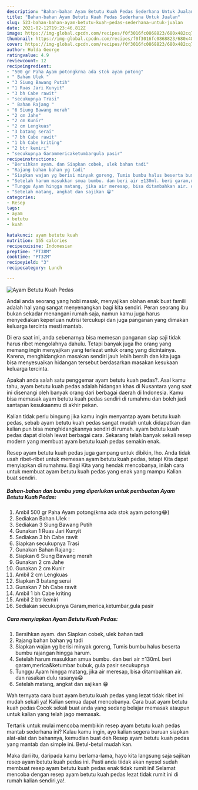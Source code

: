 ```yaml
---
description: "Bahan-bahan Ayam Betutu Kuah Pedas Sederhana Untuk Jualan"
title: "Bahan-bahan Ayam Betutu Kuah Pedas Sederhana Untuk Jualan"
slug: 523-bahan-bahan-ayam-betutu-kuah-pedas-sederhana-untuk-jualan
date: 2021-02-12T19:23:46.812Z
image: https://img-global.cpcdn.com/recipes/f0f3016fc0868823/680x482cq70/ayam-betutu-kuah-pedas-foto-resep-utama.jpg
thumbnail: https://img-global.cpcdn.com/recipes/f0f3016fc0868823/680x482cq70/ayam-betutu-kuah-pedas-foto-resep-utama.jpg
cover: https://img-global.cpcdn.com/recipes/f0f3016fc0868823/680x482cq70/ayam-betutu-kuah-pedas-foto-resep-utama.jpg
author: Hulda George
ratingvalue: 4.9
reviewcount: 12
recipeingredient:
- "500 gr Paha Ayam potongkrna ada stok ayam potong"
- " Bahan Ulek "
- "3 Siung Bawang Putih"
- "1 Ruas Jari Kunyit"
- "3 bh Cabe rawit"
- "secukupnya Trasi"
- " Bahan Rajang "
- "6 Siung Bawang merah"
- "2 cm Jahe"
- "2 cm Kunir"
- "2 cm Lengkuas"
- "3 batang serai"
- "7 bh Cabe rawit"
- "1 bh Cabe kriting"
- "2 btr kemiri"
- "secukupnya Garammericaketumbargula pasir"
recipeinstructions:
- "Bersihkan ayam. dan Siapkan cobek, ulek bahan tadi"
- "Rajang bahan bahan yg tadi"
- "Siapkan wajan yg berisi minyak goreng, Tumis bumbu halus beserta bumbu rajangan hingga harum."
- "Setelah harum masukkan smua bumbu. dan beri air ±130ml. beri garam,merica&amp;ketumbar bubuk, gula pasir secukupnya"
- "Tunggu Ayam hingga matang, jika air meresap, bisa ditambahkan air. dan rasakan dulu rasanya😁"
- "Setelah matang, angkat dan sajikan 😁"
categories:
- Resep
tags:
- ayam
- betutu
- kuah

katakunci: ayam betutu kuah 
nutrition: 155 calories
recipecuisine: Indonesian
preptime: "PT38M"
cooktime: "PT32M"
recipeyield: "3"
recipecategory: Lunch

---
```



![Ayam Betutu Kuah Pedas](https://img-global.cpcdn.com/recipes/f0f3016fc0868823/680x482cq70/ayam-betutu-kuah-pedas-foto-resep-utama.jpg)

Andai anda seorang yang hobi masak, menyajikan olahan enak buat famili adalah hal yang sangat menyenangkan bagi kita sendiri. Peran seorang ibu bukan sekadar menangani rumah saja, namun kamu juga harus menyediakan keperluan nutrisi tercukupi dan juga panganan yang dimakan keluarga tercinta mesti mantab.

Di era  saat ini, anda sebenarnya bisa memesan panganan siap saji tidak harus ribet mengolahnya dahulu. Tetapi banyak juga lho orang yang memang ingin menyajikan yang terlezat untuk orang yang dicintainya. Karena, menghidangkan masakan sendiri jauh lebih bersih dan kita juga bisa menyesuaikan hidangan tersebut berdasarkan masakan kesukaan keluarga tercinta. 



Apakah anda salah satu penggemar ayam betutu kuah pedas?. Asal kamu tahu, ayam betutu kuah pedas adalah hidangan khas di Nusantara yang saat ini disenangi oleh banyak orang dari berbagai daerah di Indonesia. Kamu bisa memasak ayam betutu kuah pedas sendiri di rumahmu dan boleh jadi santapan kesukaanmu di akhir pekan.

Kalian tidak perlu bingung jika kamu ingin menyantap ayam betutu kuah pedas, sebab ayam betutu kuah pedas sangat mudah untuk didapatkan dan kalian pun bisa menghidangkannya sendiri di rumah. ayam betutu kuah pedas dapat diolah lewat berbagai cara. Sekarang telah banyak sekali resep modern yang membuat ayam betutu kuah pedas semakin enak.

Resep ayam betutu kuah pedas juga gampang untuk dibikin, lho. Anda tidak usah ribet-ribet untuk memesan ayam betutu kuah pedas, tetapi Kita dapat menyiapkan di rumahmu. Bagi Kita yang hendak mencobanya, inilah cara untuk membuat ayam betutu kuah pedas yang enak yang mampu Kalian buat sendiri.

<!--inarticleads1-->

##### Bahan-bahan dan bumbu yang diperlukan untuk pembuatan Ayam Betutu Kuah Pedas:

1. Ambil 500 gr Paha Ayam potong(krna ada stok ayam potong😂)
1. Sediakan  Bahan Ulek :
1. Sediakan 3 Siung Bawang Putih
1. Gunakan 1 Ruas Jari Kunyit
1. Sediakan 3 bh Cabe rawit
1. Siapkan secukupnya Trasi
1. Gunakan  Bahan Rajang :
1. Siapkan 6 Siung Bawang merah
1. Gunakan 2 cm Jahe
1. Gunakan 2 cm Kunir
1. Ambil 2 cm Lengkuas
1. Siapkan 3 batang serai
1. Gunakan 7 bh Cabe rawit
1. Ambil 1 bh Cabe kriting
1. Ambil 2 btr kemiri
1. Sediakan secukupnya Garam,merica,ketumbar,gula pasir




<!--inarticleads2-->

##### Cara menyiapkan Ayam Betutu Kuah Pedas:

1. Bersihkan ayam. dan Siapkan cobek, ulek bahan tadi
1. Rajang bahan bahan yg tadi
1. Siapkan wajan yg berisi minyak goreng, Tumis bumbu halus beserta bumbu rajangan hingga harum.
1. Setelah harum masukkan smua bumbu. dan beri air ±130ml. beri garam,merica&amp;ketumbar bubuk, gula pasir secukupnya
1. Tunggu Ayam hingga matang, jika air meresap, bisa ditambahkan air. dan rasakan dulu rasanya😁
1. Setelah matang, angkat dan sajikan 😁




Wah ternyata cara buat ayam betutu kuah pedas yang lezat tidak ribet ini mudah sekali ya! Kalian semua dapat mencobanya. Cara buat ayam betutu kuah pedas Cocok sekali buat anda yang sedang belajar memasak ataupun untuk kalian yang telah jago memasak.

Tertarik untuk mulai mencoba membikin resep ayam betutu kuah pedas mantab sederhana ini? Kalau kamu ingin, ayo kalian segera buruan siapkan alat-alat dan bahannya, kemudian buat deh Resep ayam betutu kuah pedas yang mantab dan simple ini. Betul-betul mudah kan. 

Maka dari itu, daripada kamu berlama-lama, hayo kita langsung saja sajikan resep ayam betutu kuah pedas ini. Pasti anda tiidak akan nyesel sudah membuat resep ayam betutu kuah pedas enak tidak rumit ini! Selamat mencoba dengan resep ayam betutu kuah pedas lezat tidak rumit ini di rumah kalian sendiri,ya!.

